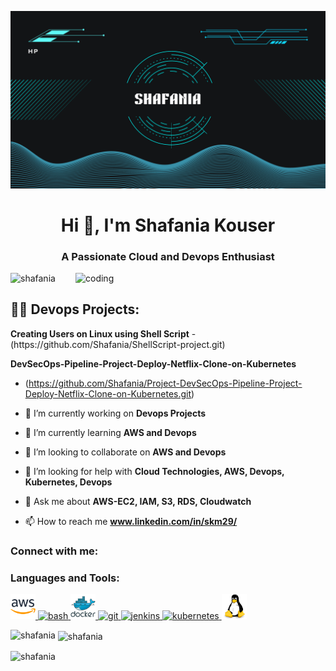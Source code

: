![logo](https://github.com/Shafania/Shafania/blob/main/Neon%20Modern%20Futuristic%20Simple%20Gaming%20YouTube%20Banner%20.png)
<h1 align="center">Hi 👋, I'm Shafania Kouser</h1>
<h3 align="center">A Passionate Cloud and Devops Enthusiast</h3>

<img align="right" alt="coding" width="400" src="https://cdn.dribbble.com/users/17707/screenshots/2413754/rrr.gif">

<p align="left"> <img src="https://komarev.com/ghpvc/?username=shafania&label=Profile%20views&color=0e75b6&style=flat" alt="shafania" /> </p>

<h2>👨‍💻 Devops Projects:</h2>
 <b>Creating Users on Linux using Shell Script</b>
 -(https://github.com/Shafania/ShellScript-project.git)

 <b>DevSecOps-Pipeline-Project-Deploy-Netflix-Clone-on-Kubernetes</b>
  - (https://github.com/Shafania/Project-DevSecOps-Pipeline-Project-Deploy-Netflix-Clone-on-Kubernetes.git)
  
- 🔭 I’m currently working on **Devops Projects**

- 🌱 I’m currently learning **AWS and Devops**

- 👯 I’m looking to collaborate on **AWS and Devops**

- 🤝 I’m looking for help with **Cloud Technologies, AWS, Devops, Kubernetes, Devops**

- 💬 Ask me about **AWS-EC2, IAM, S3, RDS, Cloudwatch**

- 📫 How to reach me **www.linkedin.com/in/skm29/**

<h3 align="left">Connect with me:</h3>
<p align="left">
</p>

<h3 align="left">Languages and Tools:</h3>
<p align="left"> <a href="https://aws.amazon.com" target="_blank" rel="noreferrer"> <img src="https://raw.githubusercontent.com/devicons/devicon/master/icons/amazonwebservices/amazonwebservices-original-wordmark.svg" alt="aws" width="40" height="40"/> </a> <a href="https://www.gnu.org/software/bash/" target="_blank" rel="noreferrer"> <img src="https://www.vectorlogo.zone/logos/gnu_bash/gnu_bash-icon.svg" alt="bash" width="40" height="40"/> </a> <a href="https://www.docker.com/" target="_blank" rel="noreferrer"> <img src="https://raw.githubusercontent.com/devicons/devicon/master/icons/docker/docker-original-wordmark.svg" alt="docker" width="40" height="40"/> </a> <a href="https://git-scm.com/" target="_blank" rel="noreferrer"> <img src="https://www.vectorlogo.zone/logos/git-scm/git-scm-icon.svg" alt="git" width="40" height="40"/> </a> <a href="https://www.jenkins.io" target="_blank" rel="noreferrer"> <img src="https://www.vectorlogo.zone/logos/jenkins/jenkins-icon.svg" alt="jenkins" width="40" height="40"/> </a> <a href="https://kubernetes.io" target="_blank" rel="noreferrer"> <img src="https://www.vectorlogo.zone/logos/kubernetes/kubernetes-icon.svg" alt="kubernetes" width="40" height="40"/> </a> <a href="https://www.linux.org/" target="_blank" rel="noreferrer"> <img src="https://raw.githubusercontent.com/devicons/devicon/master/icons/linux/linux-original.svg" alt="linux" width="40" height="40"/> </a> </p>

<p><img align="left" src="https://github-readme-stats.vercel.app/api/top-langs?username=shafania&show_icons=true&locale=en&layout=compact" alt="shafania" /></p>

<p>&nbsp;<img align="center" src="https://github-readme-stats.vercel.app/api?username=shafania&show_icons=true&locale=en" alt="shafania" /></p>

<p><img align="center" src="https://github-readme-streak-stats.herokuapp.com/?user=shafania&" alt="shafania" /></p>
